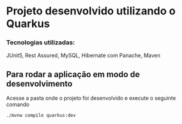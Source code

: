 # Projeto desenvolvido utilizando o Quarkus

### Tecnologias utilizadas:
  JUnit5,
  Rest Assured,
  MySQL,
  Hibernate com Panache,
  Maven

## Para rodar a aplicação em modo de desenvolvimento

Acesse a pasta onde o projeto foi desenvolvido e execute o seguinte comando
```shell script
./mvnw compile quarkus:dev
```

